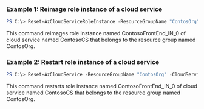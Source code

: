 ### Example 1: Reimage role instance of a cloud service
```powershell
PS C:\> Reset-AzCloudServiceRoleInstance -ResourceGroupName "ContosOrg" -CloudServiceName "ContosoCS" -RoleInstanceName "ContosoFrontEnd_IN_0" -Reimage
```
This command reimages role instance named ContosoFrontEnd\_IN\_0 of cloud service named ContosoCS that belongs to the resource group named ContosOrg.

### Example 2: Restart role instance of a cloud service
```powershell
PS C:\> Reset-AzCloudService -ResourceGroupName "ContosOrg" -CloudServiceName "ContosoCS" -RoleInstance "*" -Restart
```
This command restarts role instance named ContosoFrontEnd\_IN\_0 of cloud service named ContosoCS that belongs to the resource group named ContosOrg.
